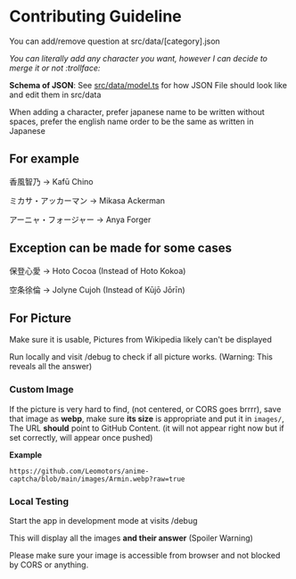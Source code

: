 # Contributing Guideline

You can add/remove question at src/data/[category].json

_You can literally add any character you want, however I can decide to merge it or not :trollface:_

**Schema of JSON**: See [src/data/model.ts](src/data/model.ts)
for how JSON File should look like and edit them in src/data

When adding a character, prefer japanese name to be written without spaces,
prefer the english name order to be the same as written in Japanese

## For example

香風智乃 -> Kafū Chino

ミカサ・アッカーマン -> Mikasa Ackerman

アーニャ・フォージャー -> Anya Forger

## Exception can be made for some cases

保登心愛 -> Hoto Cocoa (Instead of Hoto Kokoa)

空条徐倫 -> Jolyne Cujoh (Instead of Kūjō Jōrīn)

## For Picture

Make sure it is usable, Pictures from Wikipedia likely can't be displayed

Run locally and visit /debug to check if all picture works. (Warning: This reveals all the answer)

### Custom Image

If the picture is very hard to find, (not centered, or CORS goes brrrr),
save that image as **webp**, make sure **its size** is appropriate and put it in
`images/`, The URL **should** point to GitHub Content. (it will not appear right
now but if set correctly, will appear once pushed)

**Example**

```
https://github.com/Leomotors/anime-captcha/blob/main/images/Armin.webp?raw=true
```

### Local Testing

Start the app in development mode at visits /debug

This will display all the images **and their answer** (Spoiler Warning)

Please make sure your image is accessible from browser and not blocked by CORS or anything.
